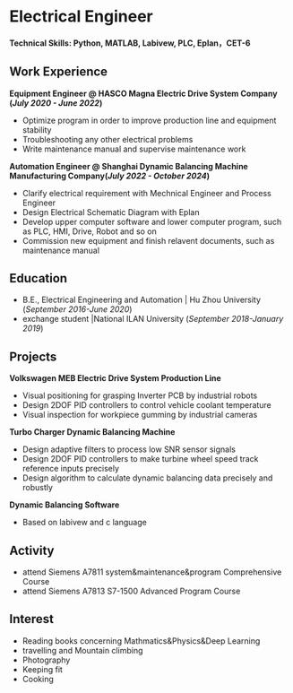 

# Electrical Engineer

#### Technical Skills: Python, MATLAB, Labivew, PLC, Eplan，CET-6



## Work Experience

**Equipment Engineer @ HASCO Magna Electric Drive System Company (_July 2020 - June 2022_)**
- Optimize  program in order to improve production line and equipment stability
- Troubleshooting any other electrical problems
- Write maintenance manual and supervise maintenance work

**Automation Engineer @ Shanghai Dynamic Balancing Machine Manufacturing Company(_July 2022 - October 2024_)**
- Clarify electrical requirement with Mechnical Engineer and Process Engineer
- Design Electrical Schematic Diagram with Eplan
- Develop upper computer software and lower computer program, such as PLC, HMI, Drive, Robot and so on
- Commission new equipment and finish relavent documents, such as maintenance manual

## Education							

- B.E., Electrical Engineering and Automation |  Hu Zhou University (_September 2016-June 2020_)
- exchange student |National ILAN University (_September 2018-January 2019_)			        		



## Projects

**Volkswagen MEB Electric Drive System Production Line** 

- Visual positioning for grasping Inverter PCB by industrial robots
- Design 2DOF PID controllers to control vehicle coolant temperature
- Visual inspection for workpiece gumming by industrial cameras


**Turbo Charger Dynamic Balancing Machine**
- Design adaptive filters to process low SNR sensor signals
- Design 2DOF PID controllers to make turbine wheel speed  track reference inputs precisely
- Design algorithm to calculate dynamic balancing data precisely and robustly

 **Dynamic Balancing Software**
 - Based on labivew and c language

## Activity			

- attend Siemens A7811  system&maintenance&program Comprehensive Course
- attend Siemens A7813 S7-1500 Advanced Program Course        		


## Interest

- Reading books concerning  Mathmatics&Physics&Deep Learning
- travelling and Mountain climbing
- Photography
- Keeping fit
- Cooking	 
